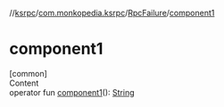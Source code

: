 //[ksrpc](../../index.md)/[com.monkopedia.ksrpc](../index.md)/[RpcFailure](index.md)/[component1](component1.md)



# component1  
[common]  
Content  
operator fun [component1](component1.md)(): [String](https://kotlinlang.org/api/latest/jvm/stdlib/kotlin/-string/index.html)  



